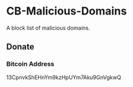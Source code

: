 # CB-Malicious-Domains
A block list of malicious domains.

## Donate
### Bitcoin Address
13CpnvkShEHnYm9kzHpUYm7Aku9GnVgkwQ
